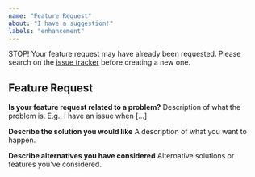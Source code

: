 ```yaml
---
name: "Feature Request"
about: "I have a suggestion!"
labels: "enhancement"
---
```


STOP! Your feature request may have already been requested. Please search on the [issue tracker](https://github.com/pointybeard/symext-field-unique-input/issues) before creating a new one.

## Feature Request

**Is your feature request related to a problem?**
Description of what the problem is. E.g., I have an issue when [...]

**Describe the solution you would like**
A description of what you want to happen.

**Describe alternatives you have considered**
Alternative solutions or features you've considered.
